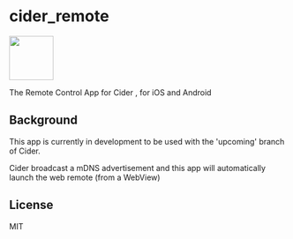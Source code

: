 # cider_remote

[<img src="https://play.google.com/intl/en_us/badges/images/generic/en_badge_web_generic.png" height="80">](https://play.google.com/store/apps/details?id=com.ciderapp.webremote&hl=en)

The Remote Control App for Cider , for iOS and Android

## Background

This app is currently in development to be used with the 'upcoming' branch of Cider.

Cider broadcast a mDNS advertisement and this app will automatically launch the web remote (from a WebView) 

## License
MIT
